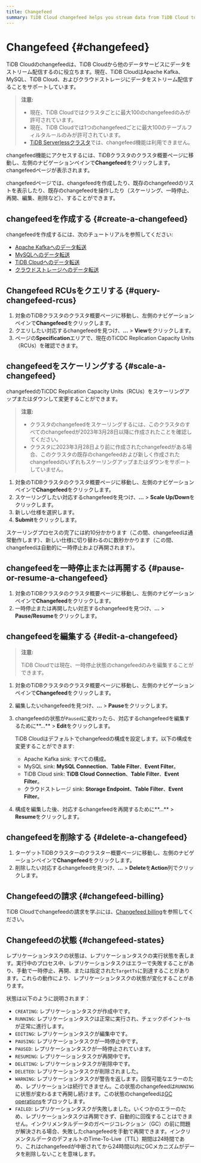 ```yaml
---
title: Changefeed
summary: TiDB Cloud changefeed helps you stream data from TiDB Cloud to other data services.
---
```


# Changefeed {#changefeed}

TiDB Cloudのchangefeedは、TiDB Cloudから他のデータサービスにデータをストリーム配信するのに役立ちます。現在、TiDB CloudはApache Kafka、MySQL、TiDB Cloud、およびクラウドストレージにデータをストリーム配信することをサポートしています。

> **注意:**
>
> -   現在、TiDB Cloudではクラスタごとに最大100のchangefeedのみが許可されています。
> -   現在、TiDB Cloudでは1つのchangefeedごとに最大100のテーブルフィルタルールのみが許可されています。
> -   [TiDB Serverlessクラスタ](/tidb-cloud/select-cluster-tier.md#tidb-serverless)では、changefeed機能は利用できません。

changefeed機能にアクセスするには、TiDBクラスタのクラスタ概要ページに移動し、左側のナビゲーションペインで**Changefeed**をクリックします。changefeedページが表示されます。

changefeedページでは、changefeedを作成したり、既存のchangefeedのリストを表示したり、既存のchangefeedを操作したり（スケーリング、一時停止、再開、編集、削除など）、することができます。

## changefeedを作成する {#create-a-changefeed}

changefeedを作成するには、次のチュートリアルを参照してください:

-   [Apache Kafkaへのデータ転送](/tidb-cloud/changefeed-sink-to-apache-kafka.md)
-   [MySQLへのデータ転送](/tidb-cloud/changefeed-sink-to-mysql.md)
-   [TiDB Cloudへのデータ転送](/tidb-cloud/changefeed-sink-to-tidb-cloud.md)
-   [クラウドストレージへのデータ転送](/tidb-cloud/changefeed-sink-to-cloud-storage.md)

## Changefeed RCUsをクエリする {#query-changefeed-rcus}

1.  対象のTiDBクラスタのクラスタ概要ページに移動し、左側のナビゲーションペインで**Changefeed**をクリックします。
2.  クエリしたい対応するchangefeedを見つけ、**...** > **View**をクリックします。
3.  ページの**Specification**エリアで、現在のTiCDC Replication Capacity Units（RCUs）を確認できます。

## changefeedをスケーリングする {#scale-a-changefeed}

changefeedのTiCDC Replication Capacity Units（RCUs）をスケーリングアップまたはダウンして変更することができます。

> **注意:**
>
> -   クラスタのchangefeedをスケーリングするには、このクラスタのすべてのchangefeedが2023年3月28日以降に作成されたことを確認してください。
> -   クラスタに2023年3月28日より前に作成されたchangefeedがある場合、このクラスタの既存のchangefeedおよび新しく作成されたchangefeedのいずれもスケーリングアップまたはダウンをサポートしていません。

1.  対象のTiDBクラスタのクラスタ概要ページに移動し、左側のナビゲーションペインで**Changefeed**をクリックします。
2.  スケーリングしたい対応するchangefeedを見つけ、**...** > **Scale Up/Down**をクリックします。
3.  新しい仕様を選択します。
4.  **Submit**をクリックします。

スケーリングプロセスの完了には約10分かかります（この間、changefeedは通常動作します）、新しい仕様に切り替わるのに数秒かかります（この間、changefeedは自動的に一時停止および再開されます）。

## changefeedを一時停止または再開する {#pause-or-resume-a-changefeed}

1.  対象のTiDBクラスタのクラスタ概要ページに移動し、左側のナビゲーションペインで**Changefeed**をクリックします。
2.  一時停止または再開したい対志するchangefeedを見つけ、**...** > **Pause/Resume**をクリックします。

## changefeedを編集する {#edit-a-changefeed}

> **注意:**
>
> TiDB Cloudでは現在、一時停止状態のchangefeedのみを編集することができます。

1.  対象のTiDBクラスタのクラスタ概要ページに移動し、左側のナビゲーションペインで**Changefeed**をクリックします。

2.  編集したいchangefeedを見つけ、**...** > **Pause**をクリックします。

3.  changefeedの状態が`Paused`に変わったら、対応するchangefeedを編集するために\*\*...\*\* > **Edit**をクリックします。

    TiDB Cloudはデフォルトでchangefeedの構成を設定します。以下の構成を変更することができます:

    -   Apache Kafka sink: すべての構成。
    -   MySQL sink: **MySQL Connection**、**Table Filter**、**Event Filter**。
    -   TiDB Cloud sink: **TiDB Cloud Connection**、**Table Filter**、**Event Filter**。
    -   クラウドストレージ sink: **Storage Endpoint**、**Table Filter**、**Event Filter**。

4.  構成を編集した後、対応するchangefeedを再開するために\*\*...\*\* > **Resume**をクリックします。

## changefeedを削除する {#delete-a-changefeed}

1.  ターゲットTiDBクラスターのクラスター概要ページに移動し、左側のナビゲーションペインで**Changefeed**をクリックします。
2.  削除したい対応するchangefeedを見つけ、**...** > **Delete**を**Action**列でクリックします。

## Changefeedの請求 {#changefeed-billing}

TiDB Cloudでchangefeedの請求を学ぶには、[Changefeed billing](/tidb-cloud/tidb-cloud-billing-ticdc-rcu.md)を参照してください。

## Changefeedの状態 {#changefeed-states}

レプリケーションタスクの状態は、レプリケーションタスクの実行状態を表します。実行中のプロセス中、レプリケーションタスクはエラーで失敗することがあり、手動で一時停止、再開、または指定された`TargetTs`に到達することがあります。これらの動作により、レプリケーションタスクの状態が変化することがあります。

状態は以下のように説明されます：

-   `CREATING`: レプリケーションタスクが作成中です。
-   `RUNNING`: レプリケーションタスクは正常に実行され、チェックポイント-tsが正常に進行します。
-   `EDITING`: レプリケーションタスクが編集中です。
-   `PAUSING`: レプリケーションタスクが一時停止中です。
-   `PAUSED`: レプリケーションタスクが一時停止されています。
-   `RESUMING`: レプリケーションタスクが再開中です。
-   `DELETING`: レプリケーションタスクが削除中です。
-   `DELETED`: レプリケーションタスクが削除されました。
-   `WARNING`: レプリケーションタスクが警告を返します。回復可能なエラーのため、レプリケーションは続行できません。この状態のchangefeedは`RUNNING`に状態が変わるまで再開し続けます。この状態のchangefeedは[GC operations](https://docs.pingcap.com/tidb/stable/garbage-collection-overview)をブロックします。
-   `FAILED`: レプリケーションタスクが失敗しました。いくつかのエラーのため、レプリケーションタスクは再開できず、自動的に回復することはできません。インクリメンタルデータのガベージコレクション（GC）の前に問題が解決される場合、失敗したchangefeedを手動で再開できます。インクリメンタルデータのデフォルトのTime-To-Live（TTL）期間は24時間であり、これはchangefeedが中断されてから24時間以内にGCメカニズムがデータを削除しないことを意味します。
